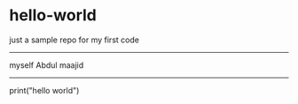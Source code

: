 # hello-world
just a sample repo for my first code 
<hr>
myself Abdul maajid
<hr>
print("hello world")
